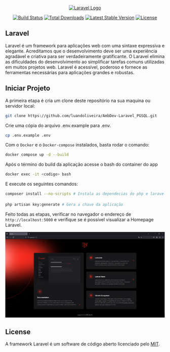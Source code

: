 <p align="center"><a href="https://laravel.com" target="_blank"><img src="https://raw.githubusercontent.com/laravel/art/master/logo-lockup/5%20SVG/2%20CMYK/1%20Full%20Color/laravel-logolockup-cmyk-red.svg" width="400" alt="Laravel Logo"></a></p>

<p align="center">
<a href="https://github.com/laravel/framework/actions"><img src="https://github.com/laravel/framework/workflows/tests/badge.svg" alt="Build Status"></a>
<a href="https://packagist.org/packages/laravel/framework"><img src="https://img.shields.io/packagist/dt/laravel/framework" alt="Total Downloads"></a>
<a href="https://packagist.org/packages/laravel/framework"><img src="https://img.shields.io/packagist/v/laravel/framework" alt="Latest Stable Version"></a>
<a href="https://packagist.org/packages/laravel/framework"><img src="https://img.shields.io/packagist/l/laravel/framework" alt="License"></a>
</p>

## Laravel

Laravel é um framework para aplicações web com uma sintaxe expressiva e elegante. Acreditamos que o desenvolvimento deve ser uma experiência agradável e criativa para ser verdadeiramente gratificante. O Laravel elimina as dificuldades do desenvolvimento ao simplificar tarefas comuns utilizadas em muitos projetos web.
Laravel é acessível, poderoso e fornece as ferramentas necessárias para aplicações grandes e robustas.

## Iniciar Projeto

A primeira etapa é cria um clone deste repositório na sua maquina ou servidor local:
```bash
git clone https://github.com/luandoliveira/AmbDev-Laravel_PGSQL.git
```

Crie uma cópia do arquivo .env.example para .env.
```bash
cp .env.example .env
```
Com o ``Docker`` e o ``Docker-compose`` instalados, basta rodar o comando:
```bash
docker compose up -d --build
```
Após o término do build da aplicação acesse o bash do container do app
```bash
docker exec -it <codigo> bash
```
E execute os seguintes comandos:
```bash
composer install --no-scripts # Instala as dependecias do php e laravel

php artisan key:generate # Gera a chave da aplicação
```
Feito todas as etapas, verificar no navegador o endereço de ``http://localhost:5000`` e verifique se é possível visualizar a Homepage Laravel.

![Homepage](/home.png)


## License

A framework Laravel é um software de código aberto licenciado pelo [MIT](https://opensource.org/licenses/MIT).


